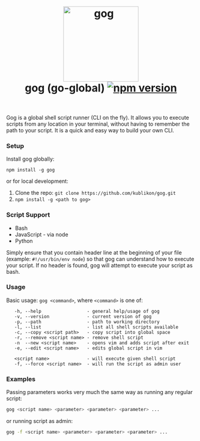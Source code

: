 <h1 align="center">
	<img src="https://raw.githubusercontent.com/kublikon/gog/master/img/gog.png" alt="gog" width="200">
	<br>
	gog (go-global)
  <a href="https://npmjs.org/package/gog">
    <img src="https://img.shields.io/npm/v/gog.svg" alt="npm version">
  </a>
	<br>
	<br>
</h1>

Gog is a global shell script runner (CLI on the fly). It allows you to execute scripts from any location in your terminal, without having to remember the path to your script. It is a quick and easy way to build your own CLI.


### Setup
Install gog globally:

```
npm install -g gog
```

or for local development:

1. Clone the repo: `git clone https://github.com/kublikon/gog.git`
2. `npm install -g <path to gog>`


### Script Support

* Bash
* JavaScript - via node
* Python

Simply ensure that you contain header line at the beginning of your file (example: `#!/usr/bin/env node`) so
that gog can understand how to execute your script. If no header is found, gog will attempt to execute your
script as bash.


### Usage
Basic usage: `gog <command>`, where `<command>` is one of:

```
   -h, --help                 - general help/usage of gog
   -v, --version              - current version of gog
   -p, --path                 - path to working directory
   -l, --list                 - list all shell scripts available
   -c, --copy <script path>   - copy script into global space
   -r, --remove <script name> - remove shell script
   -n  --new <script name>    - opens vim and adds script after exit
   -e, --edit <script name>   - edits global script in vim

   <script name>              - will execute given shell script
   -f, --force <script name>  - will run the script as admin user
```


### Examples
Passing parameters works very much the same way as running any regular script:

```bash
gog <script name> <parameter> <parameter> <parameter> ...
```

or running script as admin:

```bash
gog -f <script name> <parameter> <parameter> <parameter> ...
```
